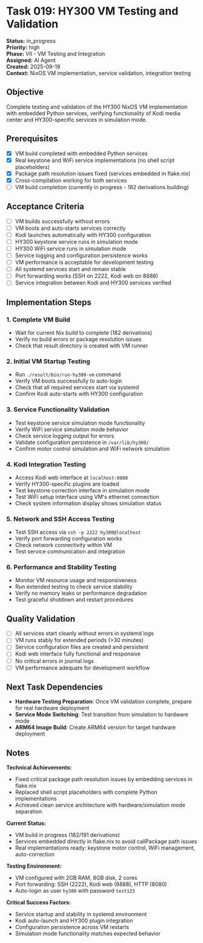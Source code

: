 # Task 019: HY300 VM Testing and Validation

**Status:** in_progress  
**Priority:** high  
**Phase:** VII - VM Testing and Integration  
**Assigned:** AI Agent  
**Created:** 2025-09-19  
**Context:** NixOS VM implementation, service validation, integration testing

## Objective

Complete testing and validation of the HY300 NixOS VM implementation with embedded Python services, verifying functionality of Kodi media center and HY300-specific services in simulation mode.

## Prerequisites

- [x] VM build completed with embedded Python services
- [x] Real keystone and WiFi service implementations (no shell script placeholders)
- [x] Package path resolution issues fixed (services embedded in flake.nix)
- [x] Cross-compilation working for both services
- [ ] VM build completion (currently in progress - 182 derivations building)

## Acceptance Criteria

- [ ] VM builds successfully without errors
- [ ] VM boots and auto-starts services correctly
- [ ] Kodi launches automatically with HY300 configuration
- [ ] HY300 keystone service runs in simulation mode
- [ ] HY300 WiFi service runs in simulation mode  
- [ ] Service logging and configuration persistence works
- [ ] VM performance is acceptable for development testing
- [ ] All systemd services start and remain stable
- [ ] Port forwarding works (SSH on 2222, Kodi web on 8888)
- [ ] Service integration between Kodi and HY300 services verified

## Implementation Steps

### 1. Complete VM Build
- Wait for current Nix build to complete (182 derivations)
- Verify no build errors or package resolution issues
- Check that result directory is created with VM runner

### 2. Initial VM Startup Testing
- Run `./result/bin/run-hy300-vm` command
- Verify VM boots successfully to auto-login
- Check that all required services start via systemd
- Confirm Kodi auto-starts with HY300 configuration

### 3. Service Functionality Validation
- Test keystone service simulation mode functionality
- Verify WiFi service simulation mode behavior
- Check service logging output for errors
- Validate configuration persistence in `/var/lib/hy300/`
- Confirm motor control simulation and WiFi network simulation

### 4. Kodi Integration Testing
- Access Kodi web interface at `localhost:8888`
- Verify HY300-specific plugins are loaded
- Test keystone correction interface in simulation mode
- Test WiFi setup interface using VM's ethernet connection
- Check system information display shows simulation status

### 5. Network and SSH Access Testing
- Test SSH access via `ssh -p 2222 hy300@localhost`
- Verify port forwarding configuration works
- Check network connectivity within VM
- Test service communication and integration

### 6. Performance and Stability Testing
- Monitor VM resource usage and responsiveness
- Run extended testing to check service stability
- Verify no memory leaks or performance degradation
- Test graceful shutdown and restart procedures

## Quality Validation

- [ ] All services start cleanly without errors in systemd logs
- [ ] VM runs stably for extended periods (>30 minutes)
- [ ] Service configuration files are created and persistent
- [ ] Kodi web interface fully functional and responsive
- [ ] No critical errors in journal logs
- [ ] VM performance adequate for development workflow

## Next Task Dependencies

- **Hardware Testing Preparation**: Once VM validation complete, prepare for real hardware deployment
- **Service Mode Switching**: Test transition from simulation to hardware mode
- **ARM64 Image Build**: Create ARM64 version for target hardware deployment

## Notes

**Technical Achievements:**
- Fixed critical package path resolution issues by embedding services in flake.nix
- Replaced shell script placeholders with complete Python implementations
- Achieved clean service architecture with hardware/simulation mode separation

**Current Status:**
- VM build in progress (182/191 derivations)
- Services embedded directly in flake.nix to avoid callPackage path issues
- Real implementations ready: keystone motor control, WiFi management, auto-correction

**Testing Environment:**
- VM configured with 2GB RAM, 8GB disk, 2 cores
- Port forwarding: SSH (2222), Kodi web (8888), HTTP (8080)
- Auto-login as user `hy300` with password `test123`

**Critical Success Factors:**
- Service startup and stability in systemd environment
- Kodi auto-launch and HY300 plugin integration
- Configuration persistence across VM restarts
- Simulation mode functionality matches expected behavior
